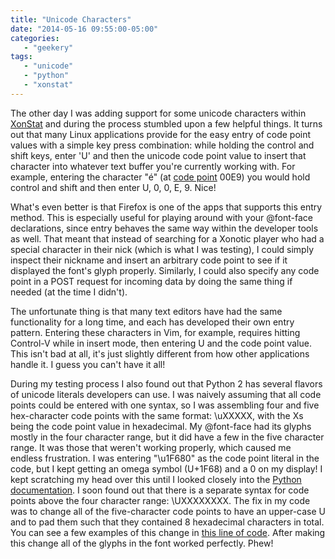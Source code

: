 ```yaml
---
title: "Unicode Characters"
date: "2014-05-16 09:55:00-05:00"
categories:
   - "geekery"
tags:
   - "unicode"
   - "python"
   - "xonstat"
---
```

The other day I was adding support for some unicode characters within [XonStat](http://stats.xonotic.org) and during the process stumbled upon a few helpful things. It turns out that many Linux applications provide for the easy entry of code point values with a simple key press combination: while holding the control and shift keys, enter 'U' and then the unicode code point value to insert that character into whatever text buffer you're currently working with. For example, entering the character "é" (at [code point](http://en.wikibooks.org/wiki/Unicode/Character_reference/0000-0FFF) 00E9) you would hold control and shift and then enter U, 0, 0, E, 9. Nice!

<!--more-->

What's even better is that Firefox is one of the apps that supports this entry method. This is especially useful for playing around with your @font-face declarations, since entry behaves the same way within the developer tools as well. That meant that instead of searching for a Xonotic player who had a special character in their nick (which is what I was testing), I could simply inspect their nickname and insert an arbitrary code point to see if it displayed the font's glyph properly. Similarly, I could also specify any code point in a POST request for incoming data by doing the same thing if needed (at the time I didn't).

The unfortunate thing is that many text editors have had the same functionality for a long time, and each has developed their own entry pattern. Entering these characters in Vim, for example, requires hitting Control-V while in insert mode, then entering U and the code point value. This isn't bad at all, it's just slightly different from how other applications handle it. I guess you can't have it all!

During my testing process I also found out that Python 2 has several flavors of unicode literals developers can use. I was naively assuming that all code points could be entered with one syntax, so I was assembling four and five hex-character code points with the same format: \uXXXXX, with the Xs being the code point value in hexadecimal. My @font-face had its glyphs mostly in the four character range, but it did have a few in the five character range. It was those that weren't working properly, which caused me endless frustration. I was entering "\u1F680" as the code point literal in the code, but I kept getting an omega symbol (U+1F68) and a 0 on my display! I kept scratching my head over this until I looked closely into the [Python documentation](https://docs.python.org/2/howto/unicode.html#unicode-literals-in-python-source-code). I soon found out that there is a separate syntax for code points above the four character range: \UXXXXXXXX. The fix in my code was to change all of the five-character code points to have an upper-case U and to pad them such that they contained 8 hexadecimal characters in total. You can see a few examples of this change in [this line of code](https://github.com/antzucaro/XonStat/blob/master/xonstat/util.py#L58). After making this change all of the glyphs in the font worked perfectly. Phew!
